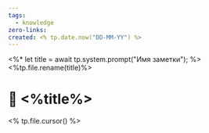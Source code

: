 ```yaml
---
tags:
  - knowledge
zero-links: 
created: <% tp.date.now("DD-MM-YY") %>
---
```

<%* let title = await tp.system.prompt("Имя заметки"); %>
<%tp.file.rename(title)%>
# 📑 <%title%>
<% tp.file.cursor() %>
